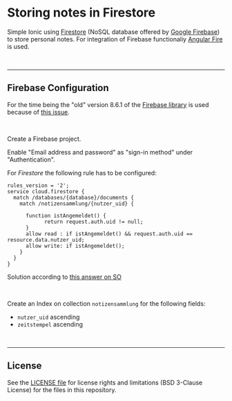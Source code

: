 # Storing notes in Firestore #

Simple Ionic using [Firestore](https://firebase.google.com/docs/firestore/) (NoSQL database offered by [Google Firebase](https://firebase.google.com/)) to store personal notes.
For integration of Firebase functionaliy [Angular Fire](https://github.com/angular/angularfire) is used.

<br>

----

## Firebase Configuration ##

For the time being the "old" version 8.6.1 of the [Firebase library](https://www.npmjs.com/package/firebase) is used because of [this issue](https://github.com/angular/angularfire/issues/2838#issuecomment-858208215).

<br>

Create a Firebase project.

Enable "Email address and password" as "sign-in method" under "Authentication".

For *Firestore* the following rule has to be configured:
```
rules_version = '2';
service cloud.firestore {
  match /databases/{database}/documents {
    match /notizensammlung/{nutzer_uid} {

      function istAngemeldet() {
            return request.auth.uid != null;
      }
      allow read : if istAngemeldet() && request.auth.uid == resource.data.nutzer_uid;
      allow write: if istAngemeldet();
    }
  }
}
```
Solution according to [this answer on SO](https://stackoverflow.com/a/55115937)

<br>

Create an Index on collection `notizensammlung` for the following fields:
* `nutzer_uid` ascending
* `zeitstempel` ascending

<br>

----

## License ##

See the [LICENSE file](LICENSE.md) for license rights and limitations (BSD 3-Clause License) for the files in this repository.

<br>
